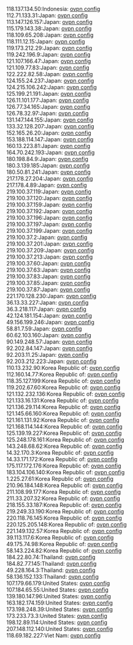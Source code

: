 118.137.134.50:Indonesia: [ovpn config](vpn/118_137_134_50.ovpn)  
112.71.133.31:Japan: [ovpn config](vpn/112_71_133_31.ovpn)  
113.147.126.157:Japan: [ovpn config](vpn/113_147_126_157.ovpn)  
115.179.143.38:Japan: [ovpn config](vpn/115_179_143_38.ovpn)  
118.109.65.208:Japan: [ovpn config](vpn/118_109_65_208.ovpn)  
118.111.12.15:Japan: [ovpn config](vpn/118_111_12_15.ovpn)  
119.173.212.29:Japan: [ovpn config](vpn/119_173_212_29.ovpn)  
119.242.196.9:Japan: [ovpn config](vpn/119_242_196_9.ovpn)  
121.107.166.47:Japan: [ovpn config](vpn/121_107_166_47.ovpn)  
121.109.77.83:Japan: [ovpn config](vpn/121_109_77_83.ovpn)  
122.222.82.58:Japan: [ovpn config](vpn/122_222_82_58.ovpn)  
124.155.24.237:Japan: [ovpn config](vpn/124_155_24_237.ovpn)  
124.215.106.242:Japan: [ovpn config](vpn/124_215_106_242.ovpn)  
125.199.21.191:Japan: [ovpn config](vpn/125_199_21_191.ovpn)  
126.11.101.177:Japan: [ovpn config](vpn/126_11_101_177.ovpn)  
126.77.34.165:Japan: [ovpn config](vpn/126_77_34_165.ovpn)  
126.78.32.97:Japan: [ovpn config](vpn/126_78_32_97.ovpn)  
131.147.144.155:Japan: [ovpn config](vpn/131_147_144_155.ovpn)  
133.32.128.207:Japan: [ovpn config](vpn/133_32_128_207.ovpn)  
152.165.26.20:Japan: [ovpn config](vpn/152_165_26_20.ovpn)  
153.188.114.147:Japan: [ovpn config](vpn/153_188_114_147.ovpn)  
160.13.223.81:Japan: [ovpn config](vpn/160_13_223_81.ovpn)  
164.70.242.193:Japan: [ovpn config](vpn/164_70_242_193.ovpn)  
180.198.84.9:Japan: [ovpn config](vpn/180_198_84_9.ovpn)  
180.3.139.185:Japan: [ovpn config](vpn/180_3_139_185.ovpn)  
180.50.81.241:Japan: [ovpn config](vpn/180_50_81_241.ovpn)  
217.178.27.204:Japan: [ovpn config](vpn/217_178_27_204.ovpn)  
217.178.4.89:Japan: [ovpn config](vpn/217_178_4_89.ovpn)  
219.100.37.119:Japan: [ovpn config](vpn/219_100_37_119.ovpn)  
219.100.37.120:Japan: [ovpn config](vpn/219_100_37_120.ovpn)  
219.100.37.159:Japan: [ovpn config](vpn/219_100_37_159.ovpn)  
219.100.37.192:Japan: [ovpn config](vpn/219_100_37_192.ovpn)  
219.100.37.196:Japan: [ovpn config](vpn/219_100_37_196.ovpn)  
219.100.37.197:Japan: [ovpn config](vpn/219_100_37_197.ovpn)  
219.100.37.199:Japan: [ovpn config](vpn/219_100_37_199.ovpn)  
219.100.37.2:Japan: [ovpn config](vpn/219_100_37_2.ovpn)  
219.100.37.201:Japan: [ovpn config](vpn/219_100_37_201.ovpn)  
219.100.37.209:Japan: [ovpn config](vpn/219_100_37_209.ovpn)  
219.100.37.213:Japan: [ovpn config](vpn/219_100_37_213.ovpn)  
219.100.37.60:Japan: [ovpn config](vpn/219_100_37_60.ovpn)  
219.100.37.63:Japan: [ovpn config](vpn/219_100_37_63.ovpn)  
219.100.37.83:Japan: [ovpn config](vpn/219_100_37_83.ovpn)  
219.100.37.85:Japan: [ovpn config](vpn/219_100_37_85.ovpn)  
219.100.37.87:Japan: [ovpn config](vpn/219_100_37_87.ovpn)  
221.170.128.230:Japan: [ovpn config](vpn/221_170_128_230.ovpn)  
36.13.33.227:Japan: [ovpn config](vpn/36_13_33_227.ovpn)  
36.3.218.117:Japan: [ovpn config](vpn/36_3_218_117.ovpn)  
42.124.181.154:Japan: [ovpn config](vpn/42_124_181_154.ovpn)  
49.156.199.246:Japan: [ovpn config](vpn/49_156_199_246.ovpn)  
58.81.7.59:Japan: [ovpn config](vpn/58_81_7_59.ovpn)  
60.62.103.160:Japan: [ovpn config](vpn/60_62_103_160.ovpn)  
90.149.248.57:Japan: [ovpn config](vpn/90_149_248_57.ovpn)  
92.202.84.147:Japan: [ovpn config](vpn/92_202_84_147.ovpn)  
92.203.11.25:Japan: [ovpn config](vpn/92_203_11_25.ovpn)  
92.203.212.223:Japan: [ovpn config](vpn/92_203_212_223.ovpn)  
110.13.232.90:Korea Republic of: [ovpn config](vpn/110_13_232_90.ovpn)  
112.160.14.77:Korea Republic of: [ovpn config](vpn/112_160_14_77.ovpn)  
118.35.127.199:Korea Republic of: [ovpn config](vpn/118_35_127_199.ovpn)  
119.202.67.60:Korea Republic of: [ovpn config](vpn/119_202_67_60.ovpn)  
121.132.232.136:Korea Republic of: [ovpn config](vpn/121_132_232_136.ovpn)  
121.133.16.131:Korea Republic of: [ovpn config](vpn/121_133_16_131.ovpn)  
121.136.29.114:Korea Republic of: [ovpn config](vpn/121_136_29_114.ovpn)  
121.145.66.160:Korea Republic of: [ovpn config](vpn/121_145_66_160.ovpn)  
121.161.131.92:Korea Republic of: [ovpn config](vpn/121_161_131_92.ovpn)  
121.168.114.144:Korea Republic of: [ovpn config](vpn/121_168_114_144.ovpn)  
125.139.19.227:Korea Republic of: [ovpn config](vpn/125_139_19_227.ovpn)  
125.248.178.161:Korea Republic of: [ovpn config](vpn/125_248_178_161.ovpn)  
143.248.68.62:Korea Republic of: [ovpn config](vpn/143_248_68_62.ovpn)  
14.32.170.3:Korea Republic of: [ovpn config](vpn/14_32_170_3.ovpn)  
14.33.171.172:Korea Republic of: [ovpn config](vpn/14_33_171_172.ovpn)  
175.117.172.176:Korea Republic of: [ovpn config](vpn/175_117_172_176.ovpn)  
183.104.106.140:Korea Republic of: [ovpn config](vpn/183_104_106_140.ovpn)  
1.225.27.61:Korea Republic of: [ovpn config](vpn/1_225_27_61.ovpn)  
210.96.184.148:Korea Republic of: [ovpn config](vpn/210_96_184_148.ovpn)  
211.108.99.177:Korea Republic of: [ovpn config](vpn/211_108_99_177.ovpn)  
211.33.207.32:Korea Republic of: [ovpn config](vpn/211_33_207_32.ovpn)  
218.155.33.187:Korea Republic of: [ovpn config](vpn/218_155_33_187.ovpn)  
219.249.33.190:Korea Republic of: [ovpn config](vpn/219_249_33_190.ovpn)  
220.118.76.145:Korea Republic of: [ovpn config](vpn/220_118_76_145.ovpn)  
220.125.205.148:Korea Republic of: [ovpn config](vpn/220_125_205_148.ovpn)  
221.149.132.57:Korea Republic of: [ovpn config](vpn/221_149_132_57.ovpn)  
39.113.117.6:Korea Republic of: [ovpn config](vpn/39_113_117_6.ovpn)  
49.175.74.98:Korea Republic of: [ovpn config](vpn/49_175_74_98.ovpn)  
58.143.224.82:Korea Republic of: [ovpn config](vpn/58_143_224_82.ovpn)  
184.22.80.74:Thailand: [ovpn config](vpn/184_22_80_74.ovpn)  
184.82.77.145:Thailand: [ovpn config](vpn/184_82_77_145.ovpn)  
49.228.164.3:Thailand: [ovpn config](vpn/49_228_164_3.ovpn)  
58.136.152.133:Thailand: [ovpn config](vpn/58_136_152_133.ovpn)  
107.179.66.179:United States: [ovpn config](vpn/107_179_66_179.ovpn)  
107.184.65.55:United States: [ovpn config](vpn/107_184_65_55.ovpn)  
139.180.147.96:United States: [ovpn config](vpn/139_180_147_96.ovpn)  
163.182.174.159:United States: [ovpn config](vpn/163_182_174_159.ovpn)  
173.198.248.39:United States: [ovpn config](vpn/173_198_248_39.ovpn)  
173.233.73.3:United States: [ovpn config](vpn/173_233_73_3.ovpn)  
198.12.89.114:United States: [ovpn config](vpn/198_12_89_114.ovpn)  
207.148.112.140:United States: [ovpn config](vpn/207_148_112_140.ovpn)  
118.69.182.227:Viet Nam: [ovpn config](vpn/118_69_182_227.ovpn)  
